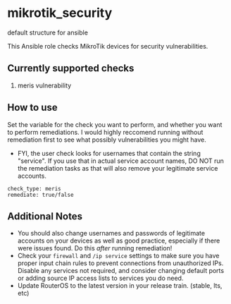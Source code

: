 # mikrotik_security
default structure for ansible

This Ansible role checks MikroTik devices for security vulnerabilities.

## Currently supported checks
1. meris vulnerability

## How to use
Set the variable for the check you want to perform, and whether you want to perform remediations. I would highly reccomend running without remediation first to see what possibly vulnerabilities you might have.

* FYI, the user check looks for usernames that contain the string "service". If you use that in actual service account names, DO NOT run the remediation tasks as that will also remove your legitimate service accounts.

```
check_type: meris
remediate: true/false
```

## Additional Notes
* You should also change usernames and passwords of legitimate accounts on your devices as well as good practice, especially if there were issues found. Do this *after* running remediation!
* Check your `firewall` and `/ip service` settings to make sure you have proper input chain rules to prevent connections from unauthorized IPs. Disable any services not required, and consider changing default ports or adding source IP access lists to services you do need.
* Update RouterOS to the latest version in your release train. (stable, lts, etc)
